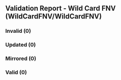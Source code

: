 ## Validation Report - Wild Card FNV (WildCardFNV/WildCardFNV)


### Invalid (0)
### Updated (0)
### Mirrored (0)
### Valid (0)
